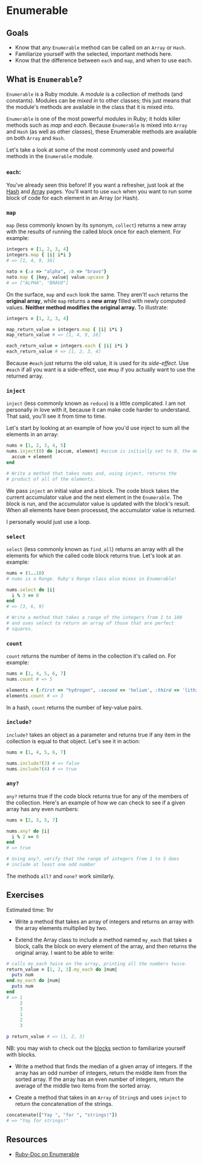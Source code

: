 # Enumerable

## Goals

* Know that any `Enumerable` method can be called on an `Array` or
  `Hash`.
* Familiarize yourself with the selected, important methods here.
* Know that the difference between `each` and `map`, and when to use
  each.

## What is `Enumerable`?

`Enumerable` is a Ruby module. A *module* is a collection of methods
(and constants). Modules can be *mixed in* to other classes; this just
means that the module's methods are available in the class that it is
mixed into.

`Enumerable` is one of the most powerful modules in Ruby; it holds
killer methods such as *map* and *each*. Because `Enumerable` is mixed
into `Array` and `Hash` (as well as other classes), these Enumerable
methods are available on both `Array` and `Hash`.

Let's take a look at some of the most commonly used and powerful methods in
the `Enumerable` module.

### `each`:

You've already seen this before! If you want a refresher, just look at
the [Hash](hash.md) and [Array](array.md) pages. You'll want to use
`each` when you want to run some block of code for each element in an
Array (or Hash).

### `map`

`map` (less commonly known by its synonym, `collect`) returns a new
array with the results of running the called block once for each
element. For example:

```ruby
integers = [1, 2, 3, 4]
integers.map { |i| i*i }
# => [1, 4, 9, 16]

nato = {:a => "alpha", :b => "bravo"}
nato.map { |key, value| value.upcase }
# => ["ALPHA", "BRAVO"]
```

On the surface, `map` and `each` look the same. They aren't! `each`
returns the **original array**, while `map` returns a **new array**
filled with newly computed values. **Neither method modifies the
original array.** To illustrate:

```ruby
integers = [1, 2, 3, 4]

map_return_value = integers.map { |i| i*i }
map_return_value # => [1, 4, 9, 16]

each_return_value = integers.each { |i| i*i }
each_return_value # => [1, 2, 3, 4]
```

Because `#each` just returns the old value, it is used for its
*side-effect*. Use `#each` if all you want is a side-effect, use
`#map` if you actually want to use the returned array.

### `inject`

`inject` (less commonly known as `reduce`) is a little complicated. I
am not personally in love with it, because it can make code harder to
understand. That said, you'll see it from time to time.

Let's start by looking at an example of how you'd use inject to sum
all the elements in an array:

```ruby
nums = [1, 2, 3, 4, 5]
nums.inject(0) do |accum, element| #accum is initially set to 0, the method argument
  accum + element
end

# Write a method that takes nums and, using inject, returns the
# product of all of the elements.
```

We pass `inject` an initial value and a block. The code block takes
the current accumulator value and the next element in the
`Enumerable`. The block is run, and the accumulator value is updated
with the block's result. When all elements have been processed, the
accumulator value is returned.

I personally would just use a loop.

### `select`

`select` (less commonly known as `find_all`) returns an array with all
the elements for which the called code block returns true. Let's look
at an example:

```ruby
nums = (1..10)
# nums is a Range. Ruby's Range class also mixes in Enumerable!

nums.select do |i|
  i % 3 == 0
end
# => [3, 6, 9]

# Write a method that takes a range of the integers from 1 to 100
# and uses select to return an array of those that are perfect
# squares.
```

### `count`

`count` returns the number of items in the collection it's called on.
For example:

```ruby
nums = [1, 4, 5, 6, 7]
nums.count # => 5

elements = {:first => "hydrogen", :second => 'helium', :third => 'lithium'}
elements.count # => 3
```

In a hash, `count` returns the number of key-value pairs.

### `include?`

`include?` takes an object as a parameter and returns true if any item
in the collection is equal to that object. Let's see it in action:

```ruby
nums = [1, 4, 5, 6, 7]

nums.include?(3) # => false
nums.include?(4) # => true
```

### `any?`

`any?` returns true if the code block returns true for any of the
members of the collection. Here's an example of how we can check to
see if a given array has any even numbers:

```ruby
nums = [2, 3, 5, 7]

nums.any? do |i|
  i % 2 == 0
end
# => true

# Using any?, verify that the range of integers from 1 to 5 does
# include at least one odd number
```

The methods `all?` and `none?` work similarly.

## Exercises

Estimated time: 1hr

* Write a method that takes an array of integers and returns an array
  with the array elements multiplied by two.

* Extend the Array class to include a method named `my_each` that takes a block,
  calls the block on every element of the array, and then returns the
  original array. I want to be able to write:

```ruby
# calls my_each twice on the array, printing all the numbers twice.
return_value = [1, 2, 3].my_each do |num|
  puts num
end.my_each do |num|
  puts num
end
# => 1
     2
     3
     1
     2
     3

p return_value # => [1, 2, 3]
```

NB: you may wish to check out the [blocks](../blocks.md) section to
familiarize yourself with blocks.

* Write a method that finds the median of a given array of
  integers. If the array has an odd number of integers, return the
  middle item from the sorted array. If the array has an even number
  of integers, return the average of the middle two items from the
  sorted array.

* Create a method that takes in an `Array` of `String`s and uses 
  `inject` to return the concatenation of the strings.

```ruby
concatenate(["Yay ", "for ", "strings!"])
# => "Yay for strings!"
```

## Resources
* [Ruby-Doc on Enumerable](http://ruby-doc.org/core-1.9.3/Enumerable.html)
